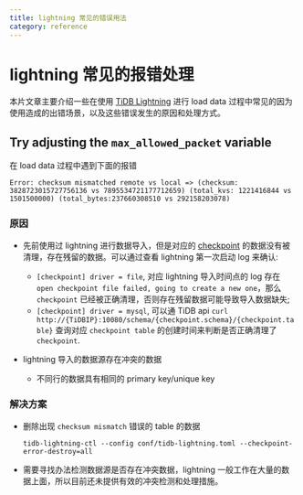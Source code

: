 ```yaml
---
title: lightning 常见的错误用法
category: reference
---
```


# lightning 常见的报错处理

本片文章主要介绍一些在使用 [TiDB Lightning](/reference/tools/tidb-lightning/overview.md) 进行 load data 过程中常见的因为使用造成的出错场景，以及这些错误发生的原因和处理方式。

## Try adjusting the `max_allowed_packet` variable

在 load data 过程中遇到下面的报错

```log
Error: checksum mismatched remote vs local => (checksum: 3828723015727756136 vs 7895534721177712659) (total_kvs: 1221416844 vs 1501500000) (total_bytes:237660308510 vs 292158203078)
```

### 原因

* 先前使用过 lightning 进行数据导入，但是对应的 [checkpoint](/reference/tools/tidb-lightning/checkpoints.md) 的数据没有被清理，存在残留的数据。可以通过查看 lightning 第一次启动 log 来确认:
    * `[checkpoint] driver = file`, 对应 lightning 导入时间点的 log 存在 `open checkpoint file failed, going to create a new one`，那么 `checkpoint` 已经被正确清理，否则存在残留数据可能导致导入数据缺失;
    * `[checkpoint] driver = mysql`, 可以通 TiDB api `curl http://{TiDBIP}:10080/schema/{checkpoint.schema}/{checkpoint.table}` 查询对应 `checkpoint table` 的创建时间来判断是否正确清理了 `checkpoint`.

* lightning 导入的数据源存在冲突的数据
   * 不同行的数据具有相同的 primary key/unique key


### 解决方案

* 删除出现 `checksum mismatch` 错误的 table 的数据

  ```
  tidb-lightning-ctl --config conf/tidb-lightning.toml --checkpoint-error-destroy=all
  ```
* 需要寻找办法检测数据源是否存在冲突数据，lightning 一般工作在大量的数据上面，所以目前还未提供有效的冲突检测和处理措施。
